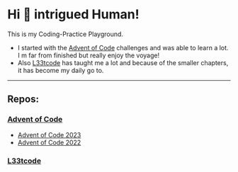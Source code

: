 # Hi :wave: intrigued Human!

This is my Coding-Practice Playground.

- I started with the [Advent of Code](https://adventofcode.com/) challenges and was able to learn a lot. I m far from finished but really enjoy the voyage!
- Also [L33tcode](https://leetcode.com/) has taught me a lot and because of the smaller chapters, it has become my daily go to.

---

## Repos:

### [Advent of Code](./adventOfCode)
- [Advent of Code 2023](./advent-of-code/2023/)
- [Advent of Code 2022](./advent-of-code/2022/)

### [L33tcode](./l33tcode)